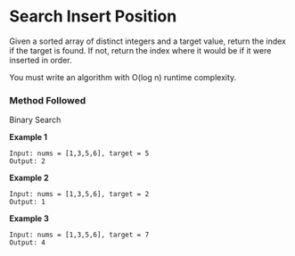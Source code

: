 
# Search Insert Position

Given a sorted array of distinct integers and a target value, return the index if the target is found. If not, return the index where it would be if it were inserted in order.

You must write an algorithm with O(log n) runtime complexity.

### Method Followed
Binary Search

**Example 1**
```
Input: nums = [1,3,5,6], target = 5
Output: 2
```
**Example 2**
```
Input: nums = [1,3,5,6], target = 2
Output: 1
```

**Example 3**
```
Input: nums = [1,3,5,6], target = 7
Output: 4
```